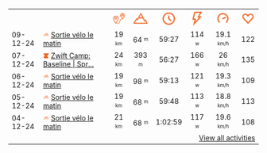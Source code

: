 <table>
    <tr>
        <th></th>
        <th></th>
        <th align="center"><img src="https://raw.githubusercontent.com/robiningelbrecht/strava-activities/master/public/distance.svg" width="30" alt="distance" title="distance"/></th>
        <th align="center"><img src="https://raw.githubusercontent.com/robiningelbrecht/strava-activities/master/public/elevation.svg" width="30" alt="elevation" title="elevation"/></th>
        <th align="center"><img src="https://raw.githubusercontent.com/robiningelbrecht/strava-activities/master/public/time.svg" width="30" alt="time" title="time"/></th>
        <th align="center"><img src="https://raw.githubusercontent.com/robiningelbrecht/strava-activities/master/public/average-watt.svg" width="30" alt="average watts" title="average watts"/></th>
        <th align="center"><img src="https://raw.githubusercontent.com/robiningelbrecht/strava-activities/master/public/average-speed.svg" width="30" alt="average speed" title="average speed"/></th>
        <th align="center"><img src="https://raw.githubusercontent.com/robiningelbrecht/strava-activities/master/public/heart-rate.svg" width="30" alt="average heart rate" title="average heart rate"/></th>
    </tr>
            <tr>
            <td>09-12-24</td>
            <td>
                <img src="https://raw.githubusercontent.com/robiningelbrecht/strava-activities/master/public/activity-ride.svg" width="12" alt="Sortie vélo le matin" title="Sortie vélo le matin"/>
<a href="https://www.strava.com/activities/13080532108" title="Kcal: 525 | Gear: None ">Sortie vélo le matin</a>
            </td>
            <td align="center">19 <sup><sub>km</sub></sup></td>
            <td align="center">64 <sup><sub>m</sub></sup></td>
            <td align="center">59:27</td>
            <td align="center">114 <sup><sub>w</sub></sup></td>
            <td align="center">19.1 <sup><sub>km/h</sub></sup></td>
            <td align="center">122</td>
        </tr>
            <tr>
            <td>07-12-24</td>
            <td>
                                <img src="https://raw.githubusercontent.com/robiningelbrecht/strava-activities/master/public/activity-virtual-ride-zwift.svg" width="12" alt="Zwift Camp: Baseline | Sprint Booster in Watopia" title="Zwift Camp: Baseline | Sprint Booster in Watopia"/>
<a href="https://www.strava.com/activities/13067277361" title="Kcal: 534 | Gear: None ">Zwift Camp: Baseline | Spr...</a>
            </td>
            <td align="center">24 <sup><sub>km</sub></sup></td>
            <td align="center">393 <sup><sub>m</sub></sup></td>
            <td align="center">56:27</td>
            <td align="center">166 <sup><sub>w</sub></sup></td>
            <td align="center">26 <sup><sub>km/h</sub></sup></td>
            <td align="center">135</td>
        </tr>
            <tr>
            <td>06-12-24</td>
            <td>
                <img src="https://raw.githubusercontent.com/robiningelbrecht/strava-activities/master/public/activity-ride.svg" width="12" alt="Sortie vélo le matin" title="Sortie vélo le matin"/>
<a href="https://www.strava.com/activities/13059803048" title="Kcal: 455 | Gear: None ">Sortie vélo le matin</a>
            </td>
            <td align="center">19 <sup><sub>km</sub></sup></td>
            <td align="center">98 <sup><sub>m</sub></sup></td>
            <td align="center">59:13</td>
            <td align="center">121 <sup><sub>w</sub></sup></td>
            <td align="center">19.3 <sup><sub>km/h</sub></sup></td>
            <td align="center">109</td>
        </tr>
            <tr>
            <td>05-12-24</td>
            <td>
                <img src="https://raw.githubusercontent.com/robiningelbrecht/strava-activities/master/public/activity-ride.svg" width="12" alt="Sortie vélo le matin" title="Sortie vélo le matin"/>
<a href="https://www.strava.com/activities/13053726685" title="Kcal: 510 | Gear: None ">Sortie vélo le matin</a>
            </td>
            <td align="center">19 <sup><sub>km</sub></sup></td>
            <td align="center">68 <sup><sub>m</sub></sup></td>
            <td align="center">59:48</td>
            <td align="center">113 <sup><sub>w</sub></sup></td>
            <td align="center">18.8 <sup><sub>km/h</sub></sup></td>
            <td align="center">113</td>
        </tr>
            <tr>
            <td>04-12-24</td>
            <td>
                <img src="https://raw.githubusercontent.com/robiningelbrecht/strava-activities/master/public/activity-ride.svg" width="12" alt="Sortie vélo le matin" title="Sortie vélo le matin"/>
<a href="https://www.strava.com/activities/13047997583" title="Kcal: 467 | Gear: None ">Sortie vélo le matin</a>
            </td>
            <td align="center">21 <sup><sub>km</sub></sup></td>
            <td align="center">68 <sup><sub>m</sub></sup></td>
            <td align="center">1:02:59</td>
            <td align="center">117 <sup><sub>w</sub></sup></td>
            <td align="center">19.6 <sup><sub>km/h</sub></sup></td>
            <td align="center">108</td>
        </tr>
                <tr>
            <td colspan="8" align="right"><a href="https://github.com/robiningelbrecht/strava-activities#activities">View all activities</a></td>
        </tr>
    </table>
